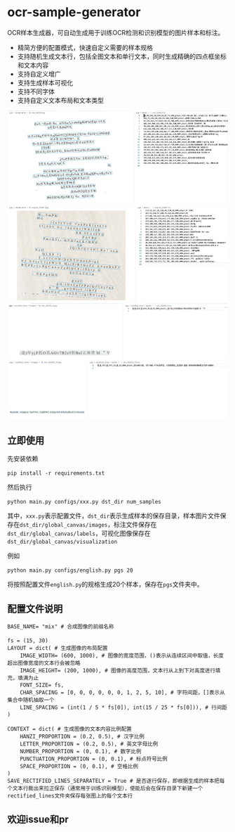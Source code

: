 # ocr-sample-generator

OCR样本生成器，可自动生成用于训练OCR检测和识别模型的图片样本和标注。

- 精简方便的配置模式，快速自定义需要的样本规格
- 支持随机生成文本行，包括全图文本和单行文本，同时生成精确的四点框坐标和文本内容
- 支持自定义增广
- 支持生成样本可视化
- 支持不同字体
- 支持自定义文本布局和文本类型



<div align="center">
  <img src="docs/images/1689003771417.jpg"/>
  <img src="docs/images/1689003895980.jpg"/>
  <img src="docs/images/WechatIMG78.jpg"/>
  <img src="docs/images/WechatIMG79.jpg"/>
</div>


## 立即使用

先安装依赖

```pip install -r requirements.txt```

然后执行

```python main.py configs/xxx.py dst_dir num_samples```

其中，`xxx.py`表示配置文件，`dst_dir`表示生成样本的保存目录，样本图片文件保存在`dst_dir/global_canvas/images`，标注文件保存在`dst_dir/global_canvas/labels`，可视化图像保存在`dst_dir/global_canvas/visualization`

例如

```python main.py configs/english.py pgs 20```

将按照配置文件`english.py`的规格生成20个样本，保存在`pgs`文件夹中。

## 配置文件说明
```
BASE_NAME= "mix" # 合成图像的前缀名称

fs = (15, 30)
LAYOUT = dict( # 生成图像的布局配置
    IMAGE_WIDTH= (600, 1000), # 图像的宽度范围，()表示从连续区间中取值，长度超出图像宽度的文本行会被忽略
    IMAGE_HEIGHT= (200, 1000), # 图像的高度范围，文本行从上到下对高度进行填充，填满为止
    FONT_SIZE= fs,
    CHAR_SPACING = [0, 0, 0, 0, 0, 0, 1, 2, 5, 10], # 字符间距，[]表示从集合中随机抽取一个
    LINE_SPACING = (int(1 / 5 * fs[0]), int(15 / 25 * fs[0])), # 行间距
)

CONTEXT = dict( # 生成图像的文本内容比例配置
    HANZI_PROPORTION = (0.2, 0.5), # 汉字比例
    LETTER_PROPORTION = (0.2, 0.5), # 英文字母比例
    NUMBER_PROPORTION = (0, 0.1), # 数字比例
    PUNCTUATION_PROPORTION = (0, 0.1), # 标点符号比例
    SPACE_PROPORTION = (0, 0.1), # 空格比例
)
SAVE_RECTIFIED_LINES_SEPARATELY = True # 是否逐行保存，即根据生成的样本把每个文本行裁出来拉正保存（通常用于训练识别模型），使能后会在保存目录下新建一个rectified_lines文件夹保存每张图上的每个文本行
```

## 欢迎issue和pr